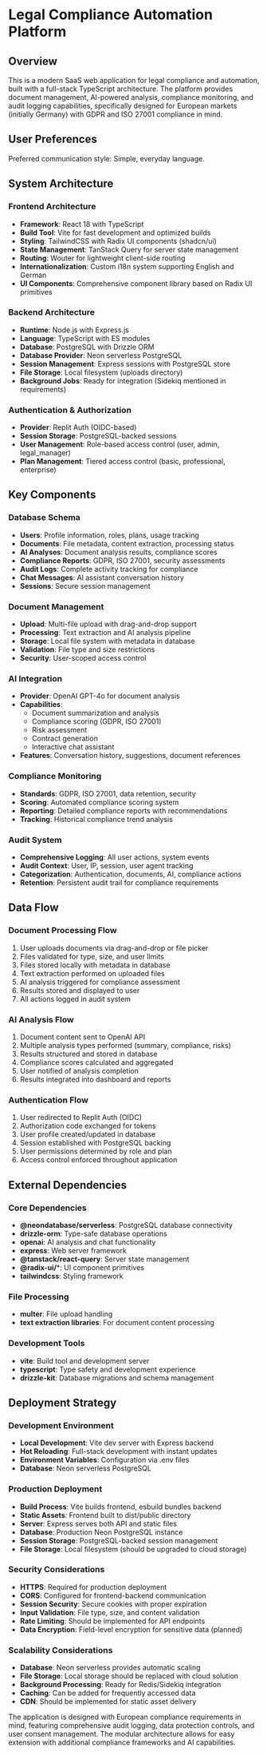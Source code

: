 # Legal Compliance Automation Platform

## Overview

This is a modern SaaS web application for legal compliance and automation, built with a full-stack TypeScript architecture. The platform provides document management, AI-powered analysis, compliance monitoring, and audit logging capabilities, specifically designed for European markets (initially Germany) with GDPR and ISO 27001 compliance in mind.

## User Preferences

Preferred communication style: Simple, everyday language.

## System Architecture

### Frontend Architecture
- **Framework**: React 18 with TypeScript
- **Build Tool**: Vite for fast development and optimized builds
- **Styling**: TailwindCSS with Radix UI components (shadcn/ui)
- **State Management**: TanStack Query for server state management
- **Routing**: Wouter for lightweight client-side routing
- **Internationalization**: Custom i18n system supporting English and German
- **UI Components**: Comprehensive component library based on Radix UI primitives

### Backend Architecture
- **Runtime**: Node.js with Express.js
- **Language**: TypeScript with ES modules
- **Database**: PostgreSQL with Drizzle ORM
- **Database Provider**: Neon serverless PostgreSQL
- **Session Management**: Express sessions with PostgreSQL store
- **File Storage**: Local filesystem (uploads directory)
- **Background Jobs**: Ready for integration (Sidekiq mentioned in requirements)

### Authentication & Authorization
- **Provider**: Replit Auth (OIDC-based)
- **Session Storage**: PostgreSQL-backed sessions
- **User Management**: Role-based access control (user, admin, legal_manager)
- **Plan Management**: Tiered access control (basic, professional, enterprise)

## Key Components

### Database Schema
- **Users**: Profile information, roles, plans, usage tracking
- **Documents**: File metadata, content extraction, processing status
- **AI Analyses**: Document analysis results, compliance scores
- **Compliance Reports**: GDPR, ISO 27001, security assessments
- **Audit Logs**: Complete activity tracking for compliance
- **Chat Messages**: AI assistant conversation history
- **Sessions**: Secure session management

### Document Management
- **Upload**: Multi-file upload with drag-and-drop support
- **Processing**: Text extraction and AI analysis pipeline
- **Storage**: Local file system with metadata in database
- **Validation**: File type and size restrictions
- **Security**: User-scoped access control

### AI Integration
- **Provider**: OpenAI GPT-4o for document analysis
- **Capabilities**: 
  - Document summarization and analysis
  - Compliance scoring (GDPR, ISO 27001)
  - Risk assessment
  - Contract generation
  - Interactive chat assistant
- **Features**: Conversation history, suggestions, document references

### Compliance Monitoring
- **Standards**: GDPR, ISO 27001, data retention, security
- **Scoring**: Automated compliance scoring system
- **Reporting**: Detailed compliance reports with recommendations
- **Tracking**: Historical compliance trend analysis

### Audit System
- **Comprehensive Logging**: All user actions, system events
- **Audit Context**: User, IP, session, user agent tracking
- **Categorization**: Authentication, documents, AI, compliance actions
- **Retention**: Persistent audit trail for compliance requirements

## Data Flow

### Document Processing Flow
1. User uploads documents via drag-and-drop or file picker
2. Files validated for type, size, and user limits
3. Files stored locally with metadata in database
4. Text extraction performed on uploaded files
5. AI analysis triggered for compliance assessment
6. Results stored and displayed to user
7. All actions logged in audit system

### AI Analysis Flow
1. Document content sent to OpenAI API
2. Multiple analysis types performed (summary, compliance, risks)
3. Results structured and stored in database
4. Compliance scores calculated and aggregated
5. User notified of analysis completion
6. Results integrated into dashboard and reports

### Authentication Flow
1. User redirected to Replit Auth (OIDC)
2. Authorization code exchanged for tokens
3. User profile created/updated in database
4. Session established with PostgreSQL backing
5. User permissions determined by role and plan
6. Access control enforced throughout application

## External Dependencies

### Core Dependencies
- **@neondatabase/serverless**: PostgreSQL database connectivity
- **drizzle-orm**: Type-safe database operations
- **openai**: AI analysis and chat functionality
- **express**: Web server framework
- **@tanstack/react-query**: Server state management
- **@radix-ui/***: UI component primitives
- **tailwindcss**: Styling framework

### File Processing
- **multer**: File upload handling
- **text extraction libraries**: For document content processing

### Development Tools
- **vite**: Build tool and development server
- **typescript**: Type safety and development experience
- **drizzle-kit**: Database migrations and schema management

## Deployment Strategy

### Development Environment
- **Local Development**: Vite dev server with Express backend
- **Hot Reloading**: Full-stack development with instant updates
- **Environment Variables**: Configuration via .env files
- **Database**: Neon serverless PostgreSQL

### Production Deployment
- **Build Process**: Vite builds frontend, esbuild bundles backend
- **Static Assets**: Frontend built to dist/public directory
- **Server**: Express serves both API and static files
- **Database**: Production Neon PostgreSQL instance
- **Session Storage**: PostgreSQL-backed session management
- **File Storage**: Local filesystem (should be upgraded to cloud storage)

### Security Considerations
- **HTTPS**: Required for production deployment
- **CORS**: Configured for frontend-backend communication
- **Session Security**: Secure cookies with proper expiration
- **Input Validation**: File type, size, and content validation
- **Rate Limiting**: Should be implemented for API endpoints
- **Data Encryption**: Field-level encryption for sensitive data (planned)

### Scalability Considerations
- **Database**: Neon serverless provides automatic scaling
- **File Storage**: Local storage should be replaced with cloud solution
- **Background Processing**: Ready for Redis/Sidekiq integration
- **Caching**: Can be added for frequently accessed data
- **CDN**: Should be implemented for static asset delivery

The application is designed with European compliance requirements in mind, featuring comprehensive audit logging, data protection controls, and user consent management. The modular architecture allows for easy extension with additional compliance frameworks and AI capabilities.